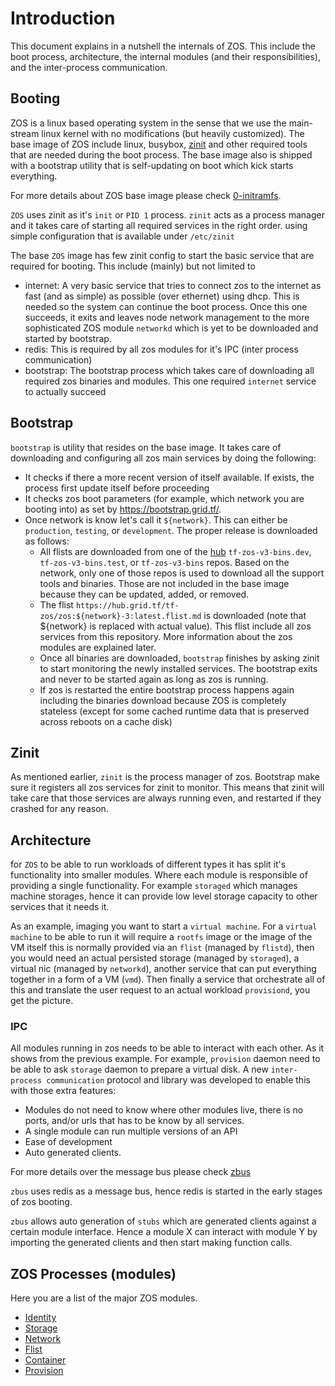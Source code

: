 # Introduction
This document explains in a nutshell the internals of ZOS. This include the boot process, architecture, the internal modules (and their responsibilities), and the inter-process communication.

## Booting
ZOS is a linux based operating system in the sense that we use the main-stream linux kernel with no modifications (but heavily customized). The base image of ZOS include linux, busybox, [zinit](https://github.com/threefoldtech/zinit) and other required tools that are needed during the boot process. The base image also is shipped with a bootstrap utility that is self-updating on boot which kick starts everything.

For more details about ZOS base image please check [0-initramfs](https://github.com/threefoldtech/0-initramfs).

`ZOS` uses zinit as it's `init` or `PID 1` process. `zinit` acts as a process manager and it takes care of starting all required services in the right order. using simple configuration that is available under `/etc/zinit`

The base `ZOS` image has few zinit config to start the basic service that are required for booting. This include (mainly) but not limited to

- internet: A very basic service that tries to connect zos to the internet as fast (and as simple) as possible (over ethernet) using dhcp. This is needed so the system can continue the boot process. Once this one succeeds, it exits and leaves node network management to the more sophisticated ZOS module `networkd` which is yet to be downloaded and started by bootstrap.
- redis: This is required by all zos modules for it's IPC (inter process communication)
- bootstrap: The bootstrap process which takes care of downloading all required zos binaries and modules. This one required `internet` service to actually succeed

## Bootstrap
`bootstrap` is utility that resides on the base image. It takes care of downloading and configuring all zos main services by doing the following:
- It checks if there a more recent version of itself available. If exists, the process first update itself before proceeding
- It checks zos boot parameters (for example, which network you are booting into) as set by https://bootstrap.grid.tf/.
- Once network is know let's call it `${network}`. This can either be `production`, `testing`, or `development`. The proper release is downloaded as follows:
  - All flists are downloaded from one of the [hub](https://hub.grid.tf/) `tf-zos-v3-bins.dev`, `tf-zos-v3-bins.test`, or `tf-zos-v3-bins` repos. Based on the network, only one of those repos is used to download all the support tools and binaries. Those are not included in the base image because they can be updated, added, or removed.
  - The flist `https://hub.grid.tf/tf-zos/zos:${network}-3:latest.flist.md` is downloaded (note that ${network} is replaced with actual value). This flist include all zos services from this repository. More information about the zos modules are explained later.
  - Once all binaries are downloaded, `bootstrap` finishes by asking zinit to start monitoring the newly installed services. The bootstrap exits and never to be started again as long as zos is running.
  - If zos is restarted the entire bootstrap process happens again including the binaries download because ZOS is completely stateless (except for some cached runtime data that is preserved across reboots on a cache disk)

## Zinit
As mentioned earlier, `zinit` is the process manager of zos. Bootstrap make sure it registers all zos services for zinit to monitor. This means that zinit will take care that those services are always running even, and restarted if they crashed for any reason.

## Architecture
for `ZOS` to be able to run workloads of different types it has split it's functionality into smaller modules. Where each module is responsible of providing a single functionality. For example `storaged` which manages machine storages, hence it can provide low level storage capacity to other services that it needs it.

As an example, imaging you want to start a `virtual machine`. For a `virtual machine` to be able to run it will require a `rootfs` image or the image of the VM itself this is normally provided via an `flist` (managed by `flistd`), then you would need an actual persisted storage (managed by `storaged`), a virtual nic (managed by `networkd`), another service that can put everything together in a form of a VM (`vmd`). Then finally a service that orchestrate all of this and translate the user request to an actual workload `provisiond`, you get the picture.

### IPC
All modules running in zos needs to be able to interact with each other. As it shows from the previous example. For example, `provision` daemon need to be able to ask `storage` daemon to prepare a virtual disk. A new `inter-process communication` protocol and library was developed to enable this with those extra features:

- Modules do not need to know where other modules live, there is no ports, and/or urls that has to be know by all services.
- A single module can run multiple versions of an API
- Ease of development
- Auto generated clients.

For more details over the message bus please check [zbus](https://github.com/threefoldtech/zbus)

`zbus` uses redis as a message bus, hence redis is started in the early stages of zos booting.

`zbus` allows auto generation of `stubs` which are generated clients against a certain module interface. Hence a module X can interact with module Y by importing the generated clients and then start making function calls.

## ZOS Processes (modules)
Here you are a list of the major ZOS modules.

- [Identity](identity/readme.md)
- [Storage](storage/readme.md)
- [Network](network/readme.md)
- [Flist](flist/readme.md)
- [Container](container/readme.md)
- [Provision](provision/readme.md)
